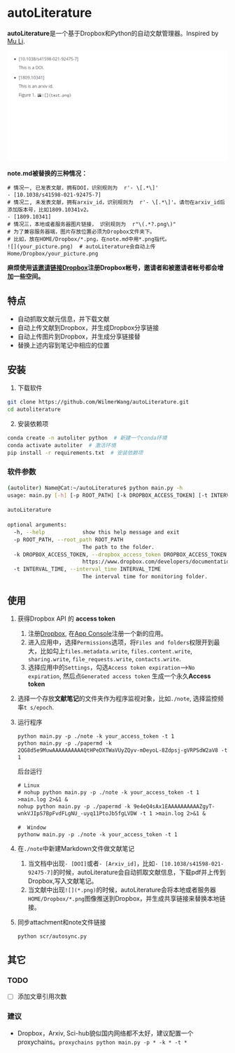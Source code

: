 # autoLiterature
**autoLiterature**是一个基于Dropbox和Python的自动文献管理器。Inspired by [Mu Li](https://www.bilibili.com/video/BV1nA41157y4). 

![一个动图](doc/top.gif)

**note.md被替换的三种情况：**
```
# 情况一, 已发表文献，拥有DOI，识别规则为  r'- \[.*\]'
- [10.1038/s41598-021-92475-7]
# 情况二, 未发表文献，拥有arxiv_id，识别规则为  r'- \[.*\]'。请勿在arxiv_id后添加版本号，比如1809.10341v2。
- [1809.10341]
# 情况三，本地或者服务器图片链接， 识别规则为  r"\(.*?.png\)"
# 为了兼容服务器端，图片存放位置必须为Dropbox文件夹下。
# 比如，放在HOME/Dropbox/*.png，在note.md中用*.png指代。
![](your_picture.png)  # autoLiterature会自动上传Home/Dropbox/your_picture.png 
```

**麻烦使用[该邀请链接Dropbox](https://www.dropbox.com/referrals/AADHfuWXiW9pgDQs2L1aWAjUILZWznjXs2U?src=global9)注册Dropbox帐号，邀请者和被邀请者帐号都会增加一些空间。**

## 特点
- 自动抓取文献元信息，并下载文献
- 自动上传文献到Dropbox，并生成Dropbox分享链接
- 自动上传图片到Dropbox，并生成分享链接替
- 替换上述内容到笔记中相应的位置


## 安装
1. 下载软件
```bash
git clone https://github.com/WilmerWang/autoLiterature.git
cd autoliterature
```

2. 安装依赖项
```bash
conda create -n autoliter python  # 新建一个conda环境
conda activate autoliter  # 激活环境
pip install -r requirements.txt  # 安装依赖项
```
### 软件参数
```bash
(autoliter) Name@Cat:~/autoLiterature$ python main.py -h
usage: main.py [-h] [-p ROOT_PATH] [-k DROPBOX_ACCESS_TOKEN] [-t INTERVAL_TIME]

autoLiterature

optional arguments:
  -h, --help            show this help message and exit
  -p ROOT_PATH, --root_path ROOT_PATH
                        The path to the folder.
  -k DROPBOX_ACCESS_TOKEN, --dropbox_access_token DROPBOX_ACCESS_TOKEN
                        https://www.dropbox.com/developers/documentation/python#tutorial
  -t INTERVAL_TIME, --interval_time INTERVAL_TIME
                        The interval time for monitoring folder.

```

## 使用
1. 获得Dropbox API 的 **access token** 
    1. 注册[Dropbox](https://www.dropbox.com/referrals/AADHfuWXiW9pgDQs2L1aWAjUILZWznjXs2U?src=global9), 在[App Console](https://www.dropbox.com/developers/apps)注册一个新的应用。
    2. 进入应用中，选择`Permissions`选项，将`Files and folders`权限开到最大，比如勾上`files.metadata.write`, `files.content.write`, `sharing.write`, `file_requests.write`, `contacts.write`. 
    3. 选择应用中的`Settings`，勾选`Access token expiration`-->`No expiration`, 然后点`Generated access token` 生成一个永久**Access token**
2. 选择一个存放**文献笔记**的文件夹作为程序监视对象，比如`./note`, 选择监控频率`t s/epoch`.
3. 运行程序
    ```
    python main.py -p ./note -k your_access_token -t 1
    python main.py -p ./papermd -k 2QG8d5e9MuwAAAAAAAAAAQtHPeDXTWaVUyZQyv-mDeyoL-8Zdpsj-gVRPSdW2aV8 -t 1
    ```
    后台运行
    ```
    # Linux
    # nohup python main.py -p ./note -k your_access_token -t 1 >main.log 2>&1 &
    nohup python main.py -p ./papermd -k 9e4eQ4sAx1EAAAAAAAAAAZgyT-wnkVJIpS7BpFvdFLgNU_-uyq11PtoJb5fgLVDW -t 1 >main.log 2>&1 &
    
    #  Window
    pythonw main.py -p ./note -k your_access_token -t 1
    ```
4. 在`./note`中新建Markdown文件做文献笔记  
    1. 当文档中出现`- [DOI]`或者`- [Arxiv_id]`，比如`- [10.1038/s41598-021-92475-7]`的时候，autoLiterature会自动抓取文献信息，下载pdf并上传到Dropbox,写入文献笔记。
    2. 当文献中出现`![](*.png)`的时候，autoLiterature会将本地或者服务器`HOME/Dropbox/*.png`图像推送到Dropbox，并生成共享链接来替换本地链接。

5. 同步attachment和note文件链接
    ```bash
    python scr/autosync.py
    ```

## 其它
### TODO

- [ ] 添加文章引用次数

### 建议
- Dropbox，Arxiv, Sci-hub貌似国内网络都不太好，建议配置一个proxychains。`proxychains python main.py -p * -k * -t *`

